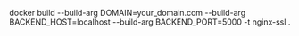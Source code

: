 docker build --build-arg DOMAIN=your_domain.com --build-arg BACKEND_HOST=localhost --build-arg BACKEND_PORT=5000 -t nginx-ssl .
